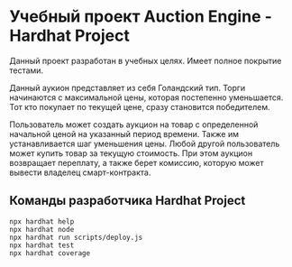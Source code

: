 # Учебный проект Auction Engine - Hardhat Project

Данный проект разработан в учебных целях. Имеет полное покрытие тестами.

Данный аукион представляет из себя Голандский тип. Торги начинаются с максимальной цены, которая постепенно уменьшается. Тот кто покупает по текущей цене, сразу становится победителем.

Пользователь может создать аукцион на товар с определенной начальной ценой на указанный период времени. Также им устанавливается шаг уменьшения цены. Любой другой пользователь может купить товар за текущую стоимость. При этом аукцион возвращает переплату, а также берет комиссию, которую может вывести владелец смарт-контракта.

## Команды разработчика Hardhat Project

```shell
npx hardhat help
npx hardhat node
npx hardhat run scripts/deploy.js
npx hardhat test
npx hardhat coverage
```
